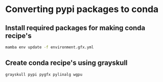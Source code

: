 # Converting pypi packages to conda

## Install required packages for making conda recipe's

```bash
mamba env update -f environment.gfx.yml
```

## Create conda recipe's using grayskull

```bash
grayskull pypi pygfx pylinalg wgpu
```